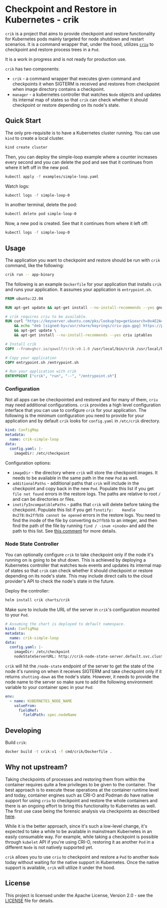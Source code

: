 # Checkpoint and Restore in Kubernetes - crik

`crik` is a project that aims to provide checkpoint and restore functionality for Kubernetes pods mainly targeted for
node shutdown and restart scenarios. It is a command wrapper that, under the hood, utilizes
[`criu`](https://github.com/checkpoint-restore/criu) to checkpoint and restore process trees in a `Pod`.

It is a work in progress and is not ready for production use.

`crik` has two components:
- `crik` - a command wrapper that executes given command and checkpoints it when SIGTERM is received and restores from
  checkpoint when image directory contains a checkpoint.
- `manager` - a kubernetes controller that watches `Node` objects and updates its internal map of states so that `crik`
  can check whether it should checkpoint or restore depending on its node's state.

## Quick Start

The only pre-requisite is to have a Kubernetes cluster running. You can use `kind` to create a local cluster.

```bash
kind create cluster
```

Then, you can deploy the simple-loop example where a counter increases every second and you can delete the pod and see
that it continues from where it left off in the new pod.

```bash
kubectl apply -f examples/simple-loop.yaml
```

Watch logs:

```bash
kubectl logs -f simple-loop-0
```

In another terminal, delete the pod:

```bash
kubectl delete pod simple-loop-0
```

Now, a new pod is created. See that it continues from where it left off:

```bash
kubectl logs -f simple-loop-0
```

## Usage

The application you want to checkpoint and restore should be run with `crik` command, like the following:

```bash
crik run -- app-binary
```

The following is an example `Dockerfile` for your application that installs `crik` and runs your application. It assumes
your application is `entrypoint.sh`.
```Dockerfile
FROM ubuntu:22.04

RUN apt-get update && apt-get install --no-install-recommends --yes gnupg curl ca-certificates

# crik requires criu to be available.
RUN curl "https://keyserver.ubuntu.com/pks/lookup?op=get&search=0x4E2A48715C45AEEC077B48169B29EEC9246B6CE2" | gpg --dearmor > /usr/share/keyrings/criu-ppa.gpg \
    && echo "deb [signed-by=/usr/share/keyrings/criu-ppa.gpg] https://ppa.launchpadcontent.net/criu/ppa/ubuntu jammy main" > /etc/apt/sources.list.d/criu.list \
    && apt-get update \
    && apt-get install --no-install-recommends --yes criu iptables

# Install crik
COPY --from=ghcr.io/qawolf/crik:v0.1.0 /usr/local/bin/crik /usr/local/bin/crik

# Copy your application
COPY entrypoint.sh /entrypoint.sh

# Run your application with crik
ENTRYPOINT ["crik", "run", "--", "/entrypoint.sh"]
```

### Configuration

Not all apps can be checkpointed and restored and for many of them, `criu` may need additional configurations. `crik`
provides a high level configuration interface that you can use to configure `crik` for your application. The following
is the minimum configuration you need to provide for your application and by default `crik` looks for `config.yaml` in
`/etc/crik` directory.

```yaml
kind: ConfigMap
metadata:
  name: crik-simple-loop
data:
  config.yaml: |-
    imageDir: /etc/checkpoint
```

Configuration options:
- `imageDir` - the directory where `crik` will store the checkpoint images. It needs to be available in the same path
  in the new `Pod` as well.
- `additionalPaths` - additional paths that `crik` will include in the checkpoint and copy back in the new `Pod`. Populate
  this list if you get `file not found` errors in the restore logs. The paths are relative to root `/` and can be
  directories or files. 
- `inotifyIncompatiblePaths` - paths that `crik` will delete before taking the checkpoint. Populate this list if you get
  `fsnotify: 	Handle 0x278:0x2ffb5b cannot be opened` errors in the restore logs. You need to find the inode of the
  file by converting `0x2ffb5b` to an integer, and then find the path of the file by running `find / -inum <inode>` and
  add the path to this list. See [this comment](https://github.com/checkpoint-restore/criu/issues/1187#issuecomment-1975557296) for more details.

### Node State Controller

You can optionally configure `crik` to take checkpoint only if the node it's running on is going to be shut down. This is
achieved by deploying a Kubernetes controller that watches `Node` events and updates its internal map of states so that
`crik` can check whether it should checkpoint or restore depending on its node's state. This may include direct calls
to the cloud provider's API to check the node's state in the future.

Deploy the controller:

```bash
helm install crik charts/crik
```

Make sure to include the URL of the server in `crik`'s configuration mounted to your `Pod`.

```yaml
# Assuming the chart is deployed to default namespace.
kind: ConfigMap
metadata:
  name: crik-simple-loop
data:
  config.yaml: |-
    imageDir: /etc/checkpoint
    nodeStateServerURL: http://crik-node-state-server.default.svc.cluster.local:9376
```

`crik` will hit the `/node-state` endpoint of the server to get the state of the node it's running on when it receives
SIGTERM and take checkpoint only if it returns `shutting-down` as the node's state. However, it needs to provide the
node name to the server so make sure to add the following environment variable to your container spec in your `Pod`:
```yaml
env:
  - name: KUBERNETES_NODE_NAME
    valueFrom:
      fieldRef:
        fieldPath: spec.nodeName
```

## Developing

Build `crik`:

```bash
docker build -t crik:v1 -f cmd/crik/Dockerfile .
```

## Why not upstream?

Taking checkpoints of processes and restoring them from within the container requires quite a few privileges to be given
to the container. The best approach is to execute these operations at the container runtime level and today, container
engines such as CRI-O and Podman do have native support for using `criu` to checkpoint and restore the whole containers
and there is an ongoing effort to bring this functionality to Kubernetes as well. The first use case being the forensic
analysis via checkpoints as described [here](https://kubernetes.io/blog/2023/03/10/forensic-container-analysis/).

While it is the better approach, since it's such a low-level change, it's expected to take a while to be available in
mainstream Kubernetes in an easily consumable way. For example, while taking a checkpoint is possible through `kubelet`
API if you're using CRI-O, restoring it as another `Pod` in a different `Node` is not natively supported yet.

`crik` allows you to use `criu` to checkpoint and restore a `Pod` to another `Node` today without waiting for the native
support in Kubernetes. Once the native support is available, `crik` will utilize it under the hood.

## License

This project is licensed under the Apache License, Version 2.0 - see the [LICENSE](LICENSE) file for details.